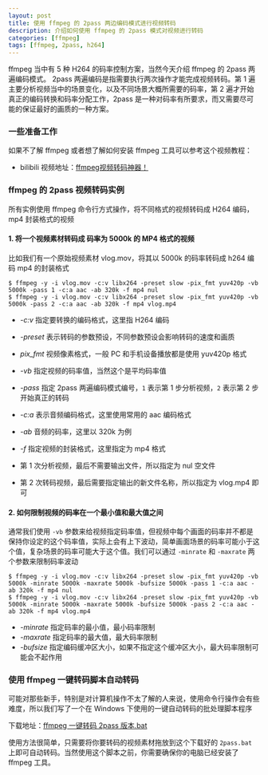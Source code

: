 ```yaml
---
layout: post
title: 使用 ffmpeg 的 2pass 两边编码模式进行视频转码
description: 介绍如何使用 ffmpeg 的 2pass 模式对视频进行转码
categories: [ffmpeg]
tags: [ffmpeg, 2pass, h264]
---
```


ffmpeg 当中有 5 种 H264 的码率控制方案，当然今天介绍 ffmpeg 的 2pass 两遍编码模式。 2pass 两遍编码是指需要执行两次操作才能完成视频转码。第 1 遍主要分析视频当中的场景变化，以及不同场景大概所需要的码率，第 2 遍才开始真正的编码转换和码率分配工作，2pass 是一种对码率有所要求，而又需要尽可能的保证最好的画质的一种方案。

### 一些准备工作

如果不了解 ffmpeg 或者想了解如何安装 ffmpeg 工具可以参考这个视频教程：
- bilibili 视频地址：[ffmpeg视频转码神器！](https://www.bilibili.com/video/av25487080)

### ffmpeg 的 2pass 视频转码实例

所有实例使用 ffmpeg 命令行方式操作，将不同格式的视频转码成 H264 编码，mp4 封装格式的视频

#### 1. 将一个视频素材转码成 码率为 5000k 的 MP4 格式的视频

比如我们有一个原始视频素材 vlog.mov，将其以 5000k 的码率转码成 h264 编码 mp4 的封装格式

    $ ffmpeg -y -i vlog.mov -c:v libx264 -preset slow -pix_fmt yuv420p -vb 5000k -pass 1 -c:a aac -ab 320k -f mp4 nul
    $ ffmpeg -y -i vlog.mov -c:v libx264 -preset slow -pix_fmt yuv420p -vb 5000k -pass 2 -c:a aac -ab 320k -f mp4 vlog.mp4

- *-c:v* 指定要转换的编码格式，这里指 H264 编码
- *-preset* 表示转码的参数预设，不同参数预设会影响转码的速度和画质
- *pix_fmt* 视频像素格式，一般 PC 和手机设备播放都是使用 yuv420p 格式
- *-vb* 指定视频的码率值，当然这个是平均码率值
- *-pass* 指定 2pass 两遍编码模式编号，`1` 表示第 1 步分析视频，`2` 表示第 2 步开始真正的转码
- *-c:a* 表示音频编码格式，这里使用常用的 aac 编码格式
- *-ab* 音频的码率，这里以 320k 为例
- *-f* 指定视频的封装格式，这里指定为 mp4 格式

- 第 1 次分析视频，最后不需要输出文件，所以指定为 nul 空文件
- 第 2 次转码视频，最后需要指定输出的新文件名称，所以指定为 vlog.mp4 即可

#### 2. 如何限制视频的码率在一个最小值和最大值之间

通常我们使用 `-vb` 参数来给视频指定码率值，但视频中每个画面的码率并不都是保持你设定的这个码率值，实际上会有上下波动，简单画面场景的码率可能小于这个值，复杂场景的码率可能大于这个值。我们可以通过 `-minrate` 和 `-maxrate` 两个参数来限制码率波动

    $ ffmpeg -y -i vlog.mov -c:v libx264 -preset slow -pix_fmt yuv420p -vb 5000k -minrate 5000k -maxrate 5000k -bufsize 5000k -pass 1 -c:a aac -ab 320k -f mp4 nul
    $ ffmpeg -y -i vlog.mov -c:v libx264 -preset slow -pix_fmt yuv420p -vb 5000k -minrate 5000k -maxrate 5000k -bufsize 5000k -pass 2 -c:a aac -ab 320k -f mp4 vlog.mp4

- *-minrate* 指定码率的最小值，最小码率限制
- *-maxrate* 指定码率的最大值，最大码率限制
- *-bufsize* 指定编码缓冲区大小，如果不指定这个缓冲区大小，最大码率限制可能会不起作用

### 使用 ffmpeg 一键转码脚本自动转码

可能对那些新手，特别是对计算机操作不太了解的人来说，使用命令行操作会有些难度，所以我们写了一个在 Windows 下使用的一键自动转码的批处理脚本程序

下载地址：[ffmpeg 一键转码 2pass 版本.bat](/script/2pass.bat)

使用方法很简单，只需要将你要转码的视频素材拖放到这个下载好的 `2pass.bat` 上即可自动转码。当然使用这个脚本之前，你需要确保你的电脑已经安装了 ffmpeg 工具。